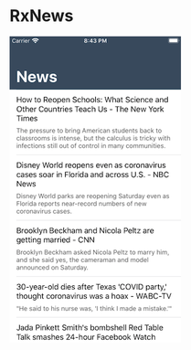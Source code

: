 # RxNews
<img src="https://github.com/ji3g4kami/RxNews/blob/master/news.png" width="300" height="536">

